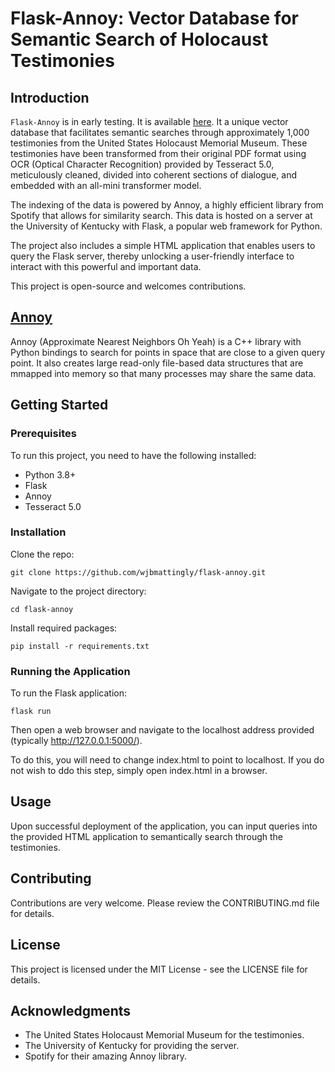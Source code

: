 # Flask-Annoy: Vector Database for Semantic Search of Holocaust Testimonies

## Introduction
`Flask-Annoy` is in early testing. It is available [here](https://wjbmattingly.com/flask-annoy/). It a unique vector database that facilitates semantic searches through approximately 1,000 testimonies from the United States Holocaust Memorial Museum. These testimonies have been transformed from their original PDF format using OCR (Optical Character Recognition) provided by Tesseract 5.0, meticulously cleaned, divided into coherent sections of dialogue, and embedded with an all-mini transformer model.

The indexing of the data is powered by Annoy, a highly efficient library from Spotify that allows for similarity search. This data is hosted on a server at the University of Kentucky with Flask, a popular web framework for Python.

The project also includes a simple HTML application that enables users to query the Flask server, thereby unlocking a user-friendly interface to interact with this powerful and important data.

This project is open-source and welcomes contributions.

## [Annoy](https://github.com/spotify/annoy)
Annoy (Approximate Nearest Neighbors Oh Yeah) is a C++ library with Python bindings to search for points in space that are close to a given query point. It also creates large read-only file-based data structures that are mmapped into memory so that many processes may share the same data.

## Getting Started

### Prerequisites

To run this project, you need to have the following installed:

- Python 3.8+
- Flask
- Annoy
- Tesseract 5.0

### Installation

Clone the repo:
```
git clone https://github.com/wjbmattingly/flask-annoy.git
```

Navigate to the project directory:
```
cd flask-annoy
```

Install required packages:
```
pip install -r requirements.txt
```

### Running the Application

To run the Flask application:
```
flask run
```
Then open a web browser and navigate to the localhost address provided (typically http://127.0.0.1:5000/).

To do this, you will need to change index.html to point to localhost. If you do not wish to ddo this step, simply open index.html in a browser.

## Usage

Upon successful deployment of the application, you can input queries into the provided HTML application to semantically search through the testimonies.

## Contributing

Contributions are very welcome. Please review the CONTRIBUTING.md file for details.

## License

This project is licensed under the MIT License - see the LICENSE file for details.

## Acknowledgments

- The United States Holocaust Memorial Museum for the testimonies.
- The University of Kentucky for providing the server.
- Spotify for their amazing Annoy library.